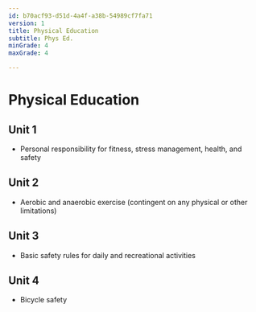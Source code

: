 ```yaml
---
id: b70acf93-d51d-4a4f-a38b-54989cf7fa71
version: 1
title: Physical Education
subtitle: Phys Ed.
minGrade: 4
maxGrade: 4

---
```

# Physical Education


## Unit 1
* Personal responsibility for fitness, stress management, health, and safety

## Unit 2
* Aerobic and anaerobic exercise (contingent on any physical or other limitations)

## Unit 3
* Basic safety rules for daily and recreational activities

## Unit 4
* Bicycle safety